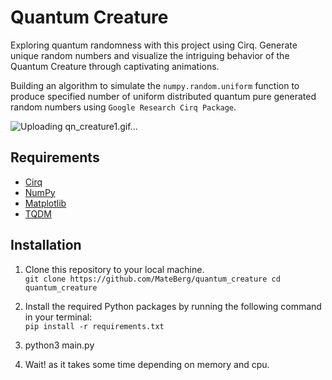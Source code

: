 # Quantum Creature
Exploring quantum randomness with this project using Cirq. Generate unique random numbers and visualize the intriguing behavior of the Quantum Creature through captivating animations.

Building an algorithm to simulate the `numpy.random.uniform` function to produce specified number of uniform distributed quantum pure generated random numbers using `Google Research Cirq Package`.

![Uploading qn_creature1.gif…]()

## Requirements

- [Cirq](https://github.com/quantumlib/Cirq)
- [NumPy](https://numpy.org/)
- [Matplotlib](https://matplotlib.org/)
- [TQDM](https://github.com/tqdm/tqdm)

## Installation
1) Clone this repository to your local machine.  
`git clone https://github.com/MateBerg/quantum_creature
cd quantum_creature`
 
2) Install the required Python packages by running the following command in your terminal:   
`pip install -r requirements.txt`

3) python3 main.py

4) Wait! as it takes some time depending on memory and cpu.

